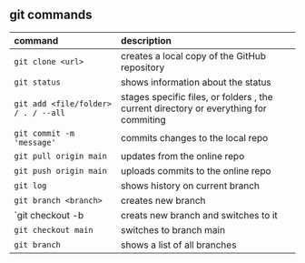 
## git commands
command | description
:--- | :---
`git clone <url>`| creates a local copy of the GitHub repository
`git status`| shows information about the status
`git add <file/folder> / . / --all`| stages specific files, or folders , the current directory or everything for commiting
`git commit -m 'message'`| commits changes to the local repo
`git pull origin main`| updates from the online repo
`git push origin main`| uploads commits to the online repo
`git log`| shows history on current branch
`git branch <branch>`| creates new branch
`git checkout -b <branch> | creats new branch and switches to it 
`git checkout main`| switches to branch main
`git branch`| shows a list of all branches
